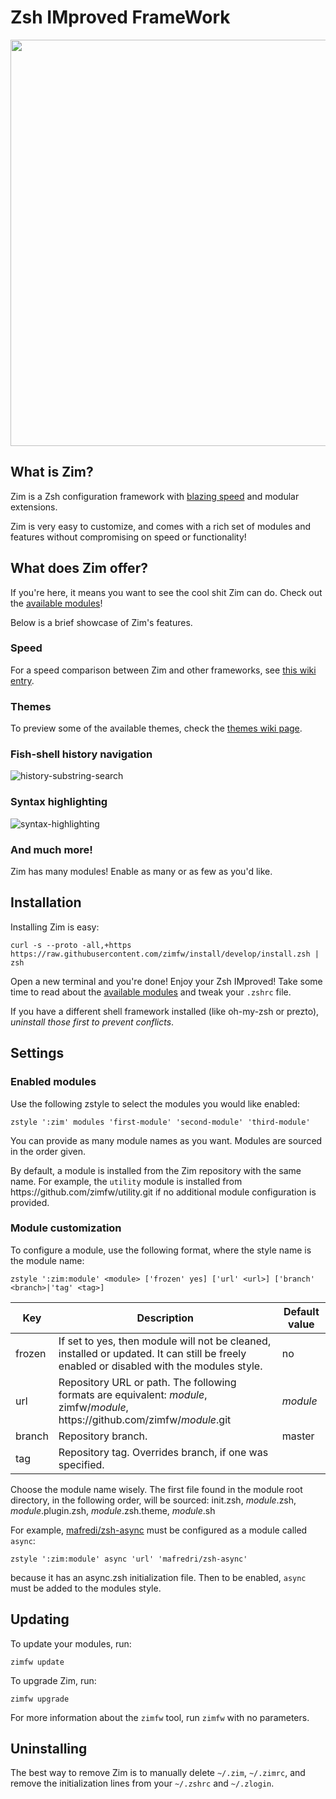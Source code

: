 Zsh IMproved FrameWork
======================

<div align="center">
  <a href="https://github.com/zimfw/zimfw">
    <img width=650px src="https://i.eriner.me/zim_banner.png">
  </a>
</div>

What is Zim?
------------
Zim is a Zsh configuration framework with [blazing speed][speed] and modular extensions.

Zim is very easy to customize, and comes with a rich set of modules and features without compromising on speed or functionality!

What does Zim offer?
-----------------
If you're here, it means you want to see the cool shit Zim can do. Check out the [available modules][modules]!

Below is a brief showcase of Zim's features.

### Speed
For a speed comparison between Zim and other frameworks, see [this wiki entry][speed].

### Themes

To preview some of the available themes, check the [themes wiki page][themes].

### Fish-shell history navigation
![history-substring-search][fish_shell]

### Syntax highlighting
![syntax-highlighting][syntax_highlighting]

### And much more!
Zim has many modules! Enable as many or as few as you'd like.

Installation
------------
Installing Zim is easy:

    curl -s --proto -all,+https https://raw.githubusercontent.com/zimfw/install/develop/install.zsh | zsh

Open a new terminal and you're done! Enjoy your Zsh IMproved! Take some time to
read about the [available modules][modules] and tweak your `.zshrc` file.

If you have a different shell framework installed (like oh-my-zsh or prezto),
*uninstall those first to prevent conflicts*.

Settings
--------

### Enabled modules

Use the following zstyle to select the modules you would like enabled:

    zstyle ':zim' modules 'first-module' 'second-module' 'third-module'

You can provide as many module names as you want. Modules are sourced in the
order given.

By default, a module is installed from the Zim repository with the same name.
For example, the `utility` module is installed from
https://<em></em>github.com/zimfw/utility.git if no additional module configuration is provided.

### Module customization

To configure a module, use the following format, where the style name is the
module name:

    zstyle ':zim:module' <module> ['frozen' yes] ['url' <url>] ['branch' <branch>|'tag' <tag>]

| Key | Description | Default value |
| --- | ----------- | ------------- |
| frozen | If set to yes, then module will not be cleaned, installed or updated. It can still be freely enabled or disabled with the modules style. | no |
| url | Repository URL or path. The following formats are equivalent: *module*, zimfw/*module*, https://<em></em>github.com/zimfw/<em>module</em>.git | *module* |
| branch | Repository branch. | master |
| tag | Repository tag. Overrides branch, if one was specified. | |

Choose the module name wisely. The first file found in the module root directory,
in the following order, will be sourced:
init.zsh, *module*.zsh, *module*.plugin.zsh, *module*.zsh.theme, *module*.sh

For example, [mafredi/zsh-async](https://github.com/mafredri/zsh-async) must be
configured as a module called `async`:

    zstyle ':zim:module' async 'url' 'mafredri/zsh-async'

because it has an async.zsh initialization file. Then to be enabled, `async` must
be added to the modules style.

Updating
--------

To update your modules, run:

    zimfw update

To upgrade Zim, run:

    zimfw upgrade

For more information about the `zimfw` tool, run `zimfw` with no parameters.

Uninstalling
------------

The best way to remove Zim is to manually delete `~/.zim`, `~/.zimrc`, and
remove the initialization lines from your `~/.zshrc` and `~/.zlogin`.

[fish_shell]: https://i.eriner.me/zim_history-substring-search.gif
[syntax_highlighting]: https://i.eriner.me/zim_syntax-highlighting.gif
[speed]: https://github.com/zimfw/zimfw/wiki/Speed
[modules]: https://github.com/zimfw/zimfw/wiki/Modules
[themes]: https://github.com/zimfw/zimfw/wiki/Themes
